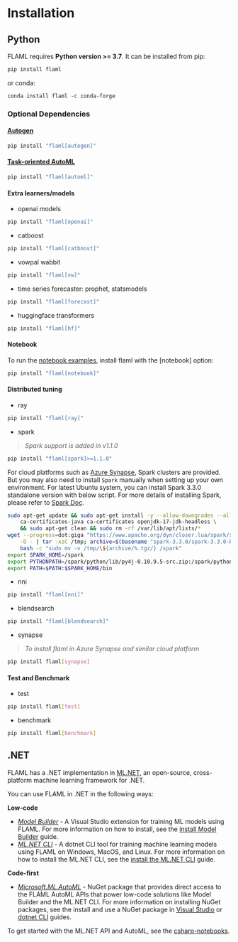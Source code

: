 # Installation

## Python

FLAML requires **Python version >= 3.7**. It can be installed from pip:

```bash
pip install flaml
```

or conda:

```
conda install flaml -c conda-forge
```

### Optional Dependencies

#### [Autogen](Use-Cases/Autogen)

```bash
pip install "flaml[autogen]"
```

#### [Task-oriented AutoML](Use-Cases/Task-Oriented-AutoML)

```bash
pip install "flaml[automl]"
```

#### Extra learners/models

- openai models

```bash
pip install "flaml[openai]"
```

- catboost

```bash
pip install "flaml[catboost]"
```

- vowpal wabbit

```bash
pip install "flaml[vw]"
```

- time series forecaster: prophet, statsmodels

```bash
pip install "flaml[forecast]"
```

- huggingface transformers

```bash
pip install "flaml[hf]"
```

#### Notebook

To run the [notebook examples](https://github.com/microsoft/FLAML/tree/main/notebook),
install flaml with the \[notebook\] option:

```bash
pip install "flaml[notebook]"
```

#### Distributed tuning

- ray

```bash
pip install "flaml[ray]"
```

- spark

> *Spark support is added in v1.1.0*

```bash
pip install "flaml[spark]>=1.1.0"
```

For cloud platforms such as [Azure Synapse](https://azure.microsoft.com/en-us/products/synapse-analytics/), Spark clusters are provided.
But you may also need to install `Spark` manually when setting up your own environment.
For latest Ubuntu system, you can install Spark 3.3.0 standalone version with below script.
For more details of installing Spark, please refer to [Spark Doc](https://spark.apache.org/docs/latest/api/python/getting_started/install.html).

```bash
sudo apt-get update && sudo apt-get install -y --allow-downgrades --allow-change-held-packages --no-install-recommends \
    ca-certificates-java ca-certificates openjdk-17-jdk-headless \
    && sudo apt-get clean && sudo rm -rf /var/lib/apt/lists/*
wget --progress=dot:giga "https://www.apache.org/dyn/closer.lua/spark/spark-3.3.0/spark-3.3.0-bin-hadoop2.tgz?action=download" \
    -O - | tar -xzC /tmp; archive=$(basename "spark-3.3.0/spark-3.3.0-bin-hadoop2.tgz") \
    bash -c "sudo mv -v /tmp/\${archive/%.tgz/} /spark"
export SPARK_HOME=/spark
export PYTHONPATH=/spark/python/lib/py4j-0.10.9.5-src.zip:/spark/python
export PATH=$PATH:$SPARK_HOME/bin
```

- nni

```bash
pip install "flaml[nni]"
```

- blendsearch

```bash
pip install "flaml[blendsearch]"
```

- synapse

> *To install flaml in Azure Synapse and similar cloud platform*

```bash
pip install flaml[synapse]
```

#### Test and Benchmark

- test

```bash
pip install flaml[test]
```

- benchmark

```bash
pip install flaml[benchmark]
```

## .NET

FLAML has a .NET implementation in [ML.NET](http://dot.net/ml), an open-source, cross-platform machine learning framework for .NET.

You can use FLAML in .NET in the following ways:

**Low-code**

- [*Model Builder*](https://dotnet.microsoft.com/apps/machinelearning-ai/ml-dotnet/model-builder) - A Visual Studio extension for training ML models using FLAML. For more information on how to install, see the [install Model Builder](https://docs.microsoft.com/dotnet/machine-learning/how-to-guides/install-model-builder?tabs=visual-studio-2022) guide.
- [*ML.NET CLI*](https://docs.microsoft.com/dotnet/machine-learning/automate-training-with-cli) - A dotnet CLI tool for training machine learning models using FLAML on Windows, MacOS, and Linux. For more information on how to install the ML.NET CLI, see the [install the ML.NET CLI](https://docs.microsoft.com/dotnet/machine-learning/how-to-guides/install-ml-net-cli?tabs=windows) guide.

**Code-first**

- [*Microsoft.ML.AutoML*](https://www.nuget.org/packages/Microsoft.ML.AutoML/0.20.0-preview.22313.1) - NuGet package that provides direct access to the FLAML AutoML APIs that power low-code solutions like Model Builder and the ML.NET CLI. For more information on installing NuGet packages, see the install and use a NuGet package in [Visual Studio](https://docs.microsoft.com/nuget/quickstart/install-and-use-a-package-in-visual-studio) or [dotnet CLI](https://docs.microsoft.com/nuget/quickstart/install-and-use-a-package-using-the-dotnet-cli) guides.

To get started with the ML.NET API and AutoML, see the [csharp-notebooks](https://github.com/dotnet/csharp-notebooks#machine-learning).
